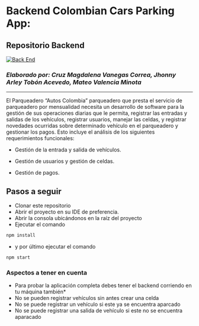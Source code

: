 # Backend Colombian Cars Parking App:

## Repositorio Backend

[![Back End](https://badgen.net/badge/BackEnd/here/green?icon=github)](https://github.com/mvm11/back_colombian_cars)

### _Elaborado por: Cruz Magdalena Vanegas Correa, Jhonny Arley Tobón Acevedo, Mateo Valencia Minota_

---

El Parqueadero “Autos Colombia” parqueadero que presta el servicio de parqueadero por mensualidad necesita un desarrollo de software para la gestión de sus operaciones diarias que le permita, registrar las entradas y salidas de los vehículos, registrar usuarios, manejar las celdas, y registrar novedades ocurridas sobre determinado vehículo en el parqueadero y gestionar los pagos. Esto incluye el análisis de los siguientes requerimientos funcionales:

- Gestión de la entrada y salida de vehículos.

- Gestión de usuarios y gestión de celdas.

- Gestión de pagos.

## Pasos a seguir

- Clonar este repositorio
- Abrir el proyecto en su IDE de preferencia.
- Abrir la consola ubicándonos en la raíz del proyecto
- Ejecutar el comando
```sh
npm install
```
- y por último ejecutar el comando
```sh
npm start
```

### Aspectos a tener en cuenta

- Para probar la aplicación completa debes tener el backend corriendo en tu máquina también*
- No se pueden registrar vehículos sin antes crear una celda
- No se puede registrar un vehículo si este ya se encuentra aparcado
- No se puede registrar una salida de vehículo si este no se encuentra aparacado

